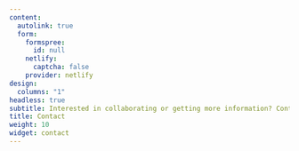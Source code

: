 ```yaml
---
content:
  autolink: true
  form:
    formspree:
      id: null
    netlify:
      captcha: false
    provider: netlify
design:
  columns: "1"
headless: true
subtitle: Interested in collaborating or getting more information? Contact us!
title: Contact
weight: 10
widget: contact
---
```


